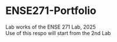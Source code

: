 # ENSE271-Portfolio
Lab works of the ENSE 271 Lab, 2025 <br> Use of this respo will start from the 2nd Lab

